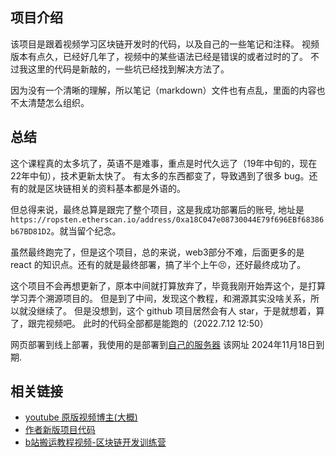 ## 项目介绍

该项目是跟着视频学习区块链开发时的代码，以及自己的一些笔记和注释。
视频版本有点久，已经好几年了，视频中的某些语法已经是错误的或者过时的了。
不过我这里的代码是新敲的，一些坑已经找到解决方法了。

因为没有一个清晰的理解，所以笔记（markdown）文件也有点乱，里面的内容也不太清楚怎么组织。

## 总结

这个课程真的太多坑了，英语不是难事，重点是时代久远了（19年中旬的，现在22年中旬），技术更新太快了。
有太多的东西都变了，导致遇到了很多 bug。还有的就是区块链相关的资料基本都是外语的。

但总得来说，最终总算是跟完了整个项目，这是我成功部署后的账号, 地址是 `https://ropsten.etherscan.io/address/0xa18C047e08730044E79f696EBf68386b67BD81D2`。就当留个纪念。

虽然最终跑完了，但是这个项目，总的来说，web3部分不难，后面更多的是 react 的知识点。还有的就是最终部署，搞了半个上午😣，还好最终成功了。

这个项目不会再想更新了，原本中间就打算放弃了，毕竟我刚开始弄这个，是打算学习弄个溯源项目的。
但是到了中间，发现这个教程，和溯源其实没啥关系，所以就没继续了。
但是没想到，这个 github 项目居然会有人 star，于是就想着，算了，跟完视频吧。
此时的代码全部都是能跑的（2022.7.12 12:50）

网页部署到线上部署，我使用的是部署到[自己的服务器](http://112.74.73.127:39001/)
该网址 2024年11月18日到期.

## 相关链接

* [youtube 原版视频博主(大概)](https://www.youtube.com/c/DappUniversity/featured)
* [作者新版项目代码](https://github.com/GlitchicaL/project-arcadia)
* [b站搬运教程视频-区块链开发训练营](https://www.bilibili.com/video/BV153411N7to)

